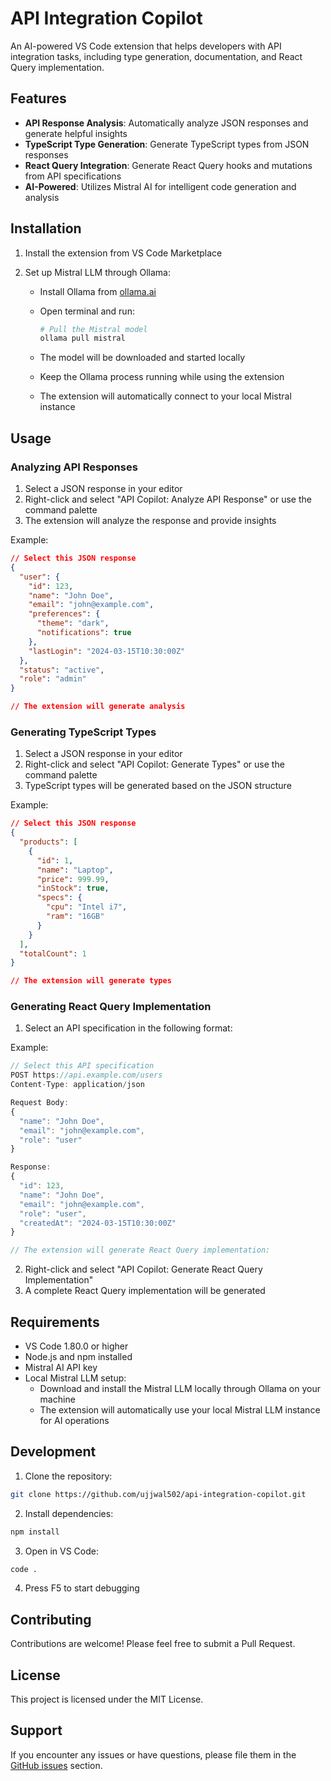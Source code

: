 # API Integration Copilot

An AI-powered VS Code extension that helps developers with API integration tasks, including type generation, documentation, and React Query implementation.

## Features

- **API Response Analysis**: Automatically analyze JSON responses and generate helpful insights
- **TypeScript Type Generation**: Generate TypeScript types from JSON responses
- **React Query Integration**: Generate React Query hooks and mutations from API specifications
- **AI-Powered**: Utilizes Mistral AI for intelligent code generation and analysis

## Installation

1. Install the extension from VS Code Marketplace
2. Set up Mistral LLM through Ollama:

   - Install Ollama from [ollama.ai](https://ollama.ai)
   - Open terminal and run:

     ```bash
     # Pull the Mistral model
     ollama pull mistral

     ```

   - The model will be downloaded and started locally
   - Keep the Ollama process running while using the extension
   - The extension will automatically connect to your local Mistral instance

## Usage

### Analyzing API Responses

1. Select a JSON response in your editor
2. Right-click and select "API Copilot: Analyze API Response" or use the command palette
3. The extension will analyze the response and provide insights

Example:

```json
// Select this JSON response
{
  "user": {
    "id": 123,
    "name": "John Doe",
    "email": "john@example.com",
    "preferences": {
      "theme": "dark",
      "notifications": true
    },
    "lastLogin": "2024-03-15T10:30:00Z"
  },
  "status": "active",
  "role": "admin"
}

// The extension will generate analysis
```

### Generating TypeScript Types

1. Select a JSON response in your editor
2. Right-click and select "API Copilot: Generate Types" or use the command palette
3. TypeScript types will be generated based on the JSON structure

Example:

```json
// Select this JSON response
{
  "products": [
    {
      "id": 1,
      "name": "Laptop",
      "price": 999.99,
      "inStock": true,
      "specs": {
        "cpu": "Intel i7",
        "ram": "16GB"
      }
    }
  ],
  "totalCount": 1
}

// The extension will generate types
```

### Generating React Query Implementation

1. Select an API specification in the following format:

Example:

```typescript
// Select this API specification
POST https://api.example.com/users
Content-Type: application/json

Request Body:
{
  "name": "John Doe",
  "email": "john@example.com",
  "role": "user"
}

Response:
{
  "id": 123,
  "name": "John Doe",
  "email": "john@example.com",
  "role": "user",
  "createdAt": "2024-03-15T10:30:00Z"
}

// The extension will generate React Query implementation:
```

2. Right-click and select "API Copilot: Generate React Query Implementation"
3. A complete React Query implementation will be generated

## Requirements

- VS Code 1.80.0 or higher
- Node.js and npm installed
- Mistral AI API key
- Local Mistral LLM setup:
  - Download and install the Mistral LLM locally through Ollama on your machine
  - The extension will automatically use your local Mistral LLM instance for AI operations

## Development

1. Clone the repository:

```bash
git clone https://github.com/ujjwal502/api-integration-copilot.git
```

2. Install dependencies:

```bash
npm install
```

3. Open in VS Code:

```bash
code .
```

4. Press F5 to start debugging

## Contributing

Contributions are welcome! Please feel free to submit a Pull Request.

## License

This project is licensed under the MIT License.

## Support

If you encounter any issues or have questions, please file them in the [GitHub issues](https://github.com/ujjwal502/api-integration-copilot/issues) section.

```

```
